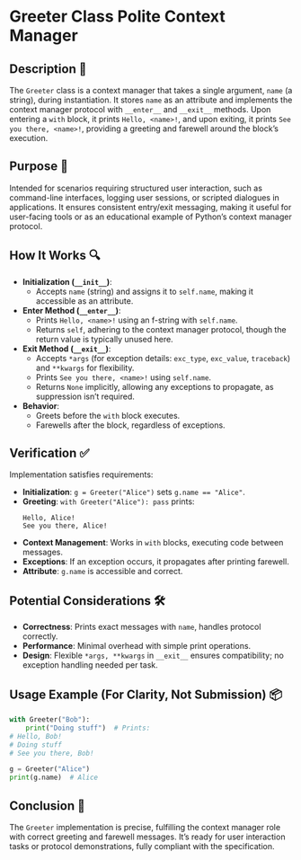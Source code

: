 # Greeter Class Polite Context Manager

## Description 📝

The `Greeter` class is a context manager that takes a single argument, `name` (a string), during instantiation.
It stores `name` as an attribute and implements the context manager protocol with `__enter__` and `__exit__` methods.
Upon entering a `with` block, it prints `Hello, <name>!`, and upon exiting, it prints `See you there, <name>!`, providing a greeting and farewell around the block’s execution.

## Purpose 🎯

Intended for scenarios requiring structured user interaction, such as command-line interfaces, logging user sessions, or scripted dialogues in applications.
It ensures consistent entry/exit messaging, making it useful for user-facing tools or as an educational example of Python’s context manager protocol.

## How It Works 🔍

-   **Initialization (`__init__`)**:
    -   Accepts `name` (string) and assigns it to `self.name`, making it accessible as an attribute.
-   **Enter Method (`__enter__`)**:
    -   Prints `Hello, <name>!` using an f-string with `self.name`.
    -   Returns `self`, adhering to the context manager protocol, though the return value is typically unused here.
-   **Exit Method (`__exit__`)**:
    -   Accepts `*args` (for exception details: `exc_type`, `exc_value`, `traceback`) and `**kwargs` for flexibility.
    -   Prints `See you there, <name>!` using `self.name`.
    -   Returns `None` implicitly, allowing any exceptions to propagate, as suppression isn’t required.
-   **Behavior**:
    -   Greets before the `with` block executes.
    -   Farewells after the block, regardless of exceptions.

## Verification ✅

Implementation satisfies requirements:

-   **Initialization**: `g = Greeter("Alice")` sets `g.name == "Alice"`.
-   **Greeting**: `with Greeter("Alice"): pass` prints:
    ```
    Hello, Alice!
    See you there, Alice!
    ```
-   **Context Management**: Works in `with` blocks, executing code between messages.
-   **Exceptions**: If an exception occurs, it propagates after printing farewell.
-   **Attribute**: `g.name` is accessible and correct.

## Potential Considerations 🛠️

-   **Correctness**: Prints exact messages with `name`, handles protocol correctly.
-   **Performance**: Minimal overhead with simple print operations.
-   **Design**: Flexible `*args, **kwargs` in `__exit__` ensures compatibility; no exception handling needed per task.

## Usage Example (For Clarity, Not Submission) 📦

```python
with Greeter("Bob"):
    print("Doing stuff")  # Prints:
# Hello, Bob!
# Doing stuff
# See you there, Bob!

g = Greeter("Alice")
print(g.name)  # Alice
```

## Conclusion 🚀

The `Greeter` implementation is precise, fulfilling the context manager role with correct greeting and farewell messages.
It’s ready for user interaction tasks or protocol demonstrations, fully compliant with the specification.
